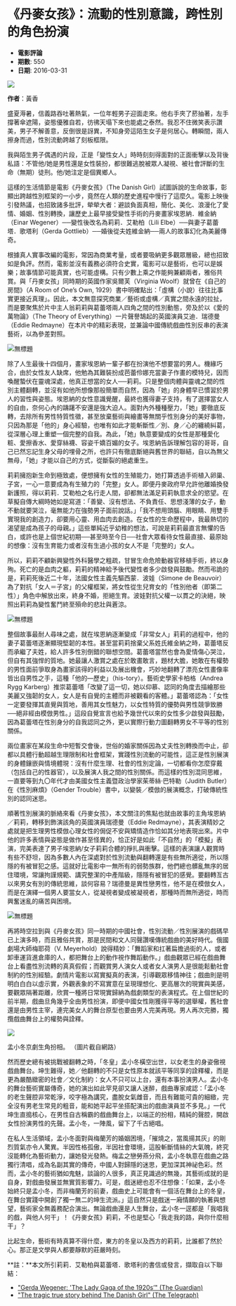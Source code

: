 # 《丹麥女孩》：流動的性別意識，跨性別的角色扮演

-   **電影評論**
-   **期數**: 550
-   **日期**: 2016-03-31

![](https://funscreen.tfai.org.tw/sites/default/files/styles/node_main_img/public/upload/node/article/field_image/rv55020.jpg?itok=dsbWgwW7)

**作者**：黃香

盛夏溽暑，信義路吞吐著熱氣，一位年輕男子迎面走來。他右手夾了菸抽著，左手撐著傘遮陽，姿態優雅自若，彷彿天塌下來也能處之泰然。我忍不住微笑表示讚美，男子不解善意，反倒很是訝異，不知身旁這陌生女子是何居心。轉瞬間，兩人擦身而過，性別流動跨越了刻板框限。

我與陌生男子偶遇的片段，正是「變性女人」時時刻刻得面對的正面衝擊以及背後私語：不管他/她是男性還是女性裝扮，都很難逃脫被眾人凝視、被社會評斷的生命（無期）徒刑。他/她注定是個異鄉人。

這樣的生活情節是電影《丹麥女孩》（The Danish Girl）試圖訴說的生命故事，彰顯出跨越性別框架的一小步，竟然在人類的歷史進程中慢行了這麼久。電影上映後引發熱議，也招致諸多批評，犖犖大者：避談負面真相，簡化、美化、浪漫化了愛情、婚姻、性別轉換，讓歷史上最早接受變性手術的丹麥畫家埃恩納．維金納（Einar Wegener）──變性後改名為莉莉．艾勒柏（Lili Elbe）──與妻子葛蕾塔．歌塔利（Gerda Gottlieb）──婚後從夫姓維金納──兩人的故事幻化為美麗傳奇。

根據真人實事改編的電影，常因為商業考量，或者要吸納更多觀眾層級，總也招致如是負評。然而，電影並沒有義務必須符合史實，電影可以是藝術，也可以是娛樂；故事情節可能真實，也可能虛構。只有少數上乘之作能夠兼顧兩者，雅俗共賞。與「丹麥女孩」同時期的英國作家吳爾芙（Virginia Woolf）就曾在《自己的房間》（A Room of One’s Own, 1929）書中明確點出：「虛構（小說）往往比事實更接近真理」。因此，本文無意探究商業／藝術或虛構／真實之間永遠的拉扯，而是要聚焦於片中主人翁莉莉與葛蕾塔兩人四角之間的性別動態，旁及於以《愛的萬物論》（The Theory of Everything）一片聲譽鵠起的英國演員艾迪．瑞德曼（Eddie Redmayne）在本片中的精彩表現，並兼論中國傳統戲曲性別反串的表演藝術，以為參差對照。

![無標題](https://farm2.staticflickr.com/1570/25543476774_f9854e9ea7.jpg)

除了人生最後十四個月，畫家埃恩納一輩子都在扮演他不想要當的男人。機緣巧合，由於女性友人缺席，他勉為其難裝扮成芭蕾伶娜充當妻子作畫的模特兒，因而喚醒蟄伏在靈魂深處，他真正想當的女人──莉莉。只是整個肉體與靈魂之間的性別主體翻轉，並沒有如他所想像那般簡單而自然，因為「她」的身體早已慣習於男人的習性與姿態。埃恩納的女性意識覺醒，最終也獲得妻子支持，有了選擇當女人的自由，奈何心內的躊躇不安還是強大迫人。面對內外種種壓力，「她」要徹底反轉，去除所有男性特質性徵，甚至放棄藝術與繪畫等無關乎性別身分的美好事物，只因為那是「他的」身心經驗，也唯有如此才能斬斷性／別、身／心的纏繞糾葛，從深層心理上重塑一個完整的自我。為此，「她」執意要變成的女性是那種愛化粧、愛擦香水、愛穿絲襪、容姿千嬌百媚的女子。埃恩納告訴理解包容的哥哥，自己已然忘記生身父母的埋骨之所，也許只有徹底斷絕與舊世界的聯結，自以為無父無母，「她」才能以自己的方式，從斷裂的絕處重生。

莉莉擁抱新生命到極致處，便想擁有女性的生殖能力，她打算透過手術植入卵巢、子宮，一心一意要成為有生殖力的「完整」女人。即便丹麥政府早允許他離婚換發新護照，得以莉莉．艾勒柏之名行走人間，卻都無法滿足莉莉執意求全的慾望。在草擬自傳大綱時她如是寫道：「善變、沒有想法、不負責任、思想淺薄的女子，動不動就要哭泣，毫無能力在強勢男子面前說話。」「我不想用頭腦、用眼睛、用雙手實現我的創造力，卻要用心靈、用血肉去創造。在女性的生命歷程中，我最熱切的渴望是成為孩子的母親。」這些單純近乎幼稚的想法，可說是莉莉最直言無懼的告白，或許也是上個世紀初期──甚至時至今日──社會大眾看待女性最直接、最原始的想像：沒有生育能力或者沒有生過小孩的女人不是「完整的」女人。

所以，莉莉不顧新興變性外科醫學之粗疏，甘冒生命危險動器官移植手術，終以身殉。死亡的是血肉之軀，莉莉的精神給予後代變性者多少啟發與鼓勵。然而弔詭的是，莉莉死後近二十年，法國女性主義先驅西蒙．波娃（Simone de Beauvoir）為了對抗「女人＝子宮」的父權框架，將女性從生兒育女的「性別他者（即第二性）」角色中解放出來，終身不婚，拒絕生育。波娃對抗父權一以貫之的決絕，映照出莉莉為變性奮鬥終至殞命的悲壯與蒼涼。

![無標題](https://farm2.staticflickr.com/1639/25545598973_38fce2bd16.jpg)

整個故事最耐人尋味之處，就在埃恩納逐漸變成「非常女人」莉莉的過程中，他的妻子葛蕾塔逐漸顯現堅韌的本性。甚至當莉莉捨棄父系姓氏維金納之時，葛蕾塔反而承繼了夫姓，給人許多性別倒錯的聯想空間。葛蕾塔當然也會為愛情傷心哭泣，但自有其強悍的質地。她最讓人激賞之處在於敢畫敢言，題材大膽，她敢在有權勢的男性面前爭取身為畫家該得的利益以及展出機會，巧妙地翻轉了漂亮女性畫像率皆出自男性之手，這種「他的—歷史」（his-tory）。藝術史學家卡柏格（Andrea Rygg Karberg）推崇葛蕾塔「改變了這一切，她以仰慕、認同的角度去描繪那些美麗又強韌的女人，女人是有自覺的主體而非被觀看的客體。」葛蕾塔認為：「女性一定要發揮其直覺與質地，善用其女性魅力，以女性特質的優勢與男性競爭致勝──絕非經由模倣男性。」這段自覺宣言也給予幾世代以來的女性多少啟發與鼓勵，因為葛蕾塔在性別身分的自我認同之外，更以實際行動力圖翻轉男女不平等的性別關係。

兩位畫家在某段生命中短暫交會後，世俗的婚家關係因為丈夫性別轉換而中止，卻都以具體行動超越生理限制和社會框架，實踐性別流動的可能性，這正是性別展演的身體鑲嵌與情境體現：沒有什麼生理、社會的性別定論，一切都看你怎麼穿戴（包括自己的性器官），以及展演人我之間的性別關係。而這樣的性別混同思維，一直要等到九〇年代才由美國女性主義暨政治學家茱蒂絲‧巴特勒（Judith Butler）在《性別麻煩》（Gender Trouble）書中，以變裝／模倣的展演概念，打破傳統性別的認同迷思。

順著性別展演的脈絡來看《丹麥女孩》，本文關注的焦點也就由故事的主角埃恩納／莉莉，轉移到飾演該角的英國演員瑞德曼（Eddie Redmayne），其表演精妙之處就是把生理男性模倣心理女性的侷促不安與矯情造作恰如其分地表現出來。片中他的許多表情與姿態是做作甚至怪異的，恰正好是如此「不自然」的「模擬」表演，完美表達了男子埃恩納/女子莉莉合體的掙扎與衝擊。這樣的表演讓人觀賞時有些不舒坦，因為多數人內在深處對於性別流動與翻轉還是有些無所適從，所以隱隱的有被冒犯之感。這就好比電影中一無所有的弱勢族群，他們總也髒亂無序的居住環境，常讓拘謹規範、講究整潔的中產階級，隱隱有被冒犯的感覺。要翻轉亙古以來男女有別的傳統思維，談何容易？瑞德曼是異性戀男性，他不是在模倣女人，而是在演繹一個男人要當女人，從凝視者變成被凝視者，那種時而無所適從，時而興奮迷亂的痛苦與困境。

![無標題](https://farm2.staticflickr.com/1709/25875476500_c95dfd714c.jpg)

再將時空拉到與《丹麥女孩》同一時期的中國社會，性別流動／性別展演的戲碼早已上演多時，而且雅俗共賞，那是民間和文人同聲讚嘆傳統戲曲的美好時代。俄國劇場大師梅耶荷（V. Meyerhold）說得精妙：「舞蹈家和扛著扁擔過街的人，或者卸車運貨進倉庫的人，都把舞台上的動作視作舞蹈動作。」戲曲觀眾已經在戲曲舞台上看盡性別流轉的真真假假；而觀賞男人演女人或者女人演男人是很能鬆動社會制約的性別經驗。劇情片電影以寫實擬真的表演，引導觀眾移情神往；戲曲則是明明白白白以虛示實，外觀表象的不寫實意在呈現理想化、更高層次的現實與美感，要觀眾隔著距離，欣賞一種將日常現實歸納為戲劇類型的表演程式。在上個世紀的前半期，戲曲旦角幾乎全由男性扮演，即便中國女性剛獲得平等的選舉權，舊社會還是由男性主宰，連完美女人的舞台原型也要由男人完美再現。男人再次完勝，獨攬戲曲舞台上的權勢與詮釋。

![](https://c2.staticflickr.com/2/1681/26056016542_f713875fc2_b.jpg)

孟小冬京劇生角扮相。 （圖片截自網路）

然而歷史總有被挑戰被翻轉之時，「冬皇」孟小冬橫空出世，以女老生的身姿傲視戲曲舞台。坤生難得，她／他翻轉的不只是女性原本就該平等同享的詮釋權，而是更為嚴酷緻密的社會／文化制約：女人不只可以上台，還有本事扮演男人。孟小冬的舞台藝術實屬傳奇，她的演出如此罕見卻又讓人迷醉，戲曲專家咸認：「孟小冬的老生聲腔非常乾淨，咬字極為講究，盡脫女氣雌音，而且有難能可貴的細緻，完全沒有男老生常見的粗音，能和她平起平坐搭配演出的戲曲演員並不多見。」一代坤生直搗核心，在男性自古稱霸的戲曲舞台上，以端正的扮相，精純的聲腔，開啟女性扮演男性的先聲。孟小冬，一陣風，留下了千古絕唱。

在私人生活領域，孟小冬面對與梅蘭芳的婚姻困境，「摧燒之，當風揚其灰」的剛烈質氣亦令人驚異。半因性格孤傲，半因社會環境，這股斬斷情絲的大氣魄，終究沒能轉化為藝術動力，讓她發光發熱。梅孟之戀勞燕分飛，孟小冬執意在戲曲之路獨行清唱，成為名副其實的傳奇，中國人對歸隱的迷思，更加深其神祕色彩。然而，孟小冬的藝術猶如鬼魅，談論的人很多，真正見識過的無幾，其藝術成就的是自身，對戲曲發展並無實質影響力。可是，戲迷總也忍不住想像：「如果，孟小冬始終只是孟小冬，而非梅蘭芳的前妻，戲曲史上可能會有一個活在舞台上的冬皇，在舞台實踐中開創了獨一無二的坤生流派。」這自然只是戲迷一廂情願的執著與想望，藝術家全無義務配合演出。無論戲曲還是人生舞台，孟小冬一逕都是「我唱我的戲，與他人何干」！《丹麥女孩》莉莉，不也是堅心「我走我的路，與你什麼相干」？

比起生命，藝術有時真算不得什麼，東方的冬皇以及西方的莉莉，比誰都了然於心。那正是文學與人都要靜默的莊嚴時刻。

**註：**本文所引莉莉．艾勒柏與葛蕾塔．歌塔利的書信或發言，擷取自以下聯結：

* ["Gerda Wegener: 'The Lady Gaga of the 1920s’" (The Guardian)](http://www.theguardian.com/lifeandstyle/2015/sep/28/gerda-einar-wergener-danish-girl-trans-painter)
* ["The tragic true story behind The Danish Girl" (The Telegraph)](http://www.telegraph.co.uk/film/the-danish-girl/true-story-lili-elbe-transgender/)  